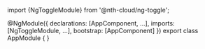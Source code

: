 import {NgToggleModule} from '@nth-cloud/ng-toggle';

@NgModule({
  declarations: [AppComponent, ...],
  imports: [NgToggleModule, ...],
  bootstrap: [AppComponent]
})
export class AppModule {
}
